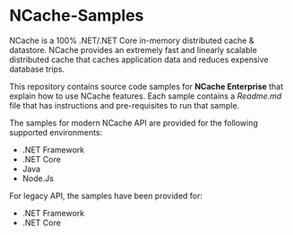 # NCache-Samples

NCache is a 100% .NET/.NET Core in-memory distributed cache & datastore. NCache provides an extremely fast and linearly scalable distributed cache that caches application data and reduces expensive database trips. 

This repository contains source code samples for **NCache Enterprise** that explain how to use NCache features. Each sample contains a *Readme.md* file that has instructions and pre-requisites to run that sample. 

The samples for modern NCache API are provided for the following supported environments:

- .NET Framework
- .NET Core
- Java
- Node.Js

For legacy API, the samples have been provided for:

- .NET Framework
- .NET Core
